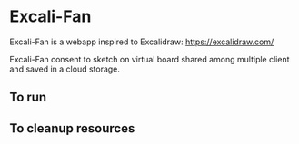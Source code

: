 # Excali-Fan

Excali-Fan is a webapp inspired to Excalidraw: https://excalidraw.com/ 

Excali-Fan consent to sketch on virtual board shared among multiple client and saved in a cloud storage. 

## To run

## To cleanup resources